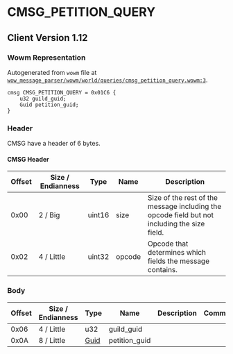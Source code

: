 # CMSG_PETITION_QUERY

## Client Version 1.12

### Wowm Representation

Autogenerated from `wowm` file at [`wow_message_parser/wowm/world/queries/cmsg_petition_query.wowm:3`](https://github.com/gtker/wow_messages/tree/main/wow_message_parser/wowm/world/queries/cmsg_petition_query.wowm#L3).
```rust,ignore
cmsg CMSG_PETITION_QUERY = 0x01C6 {
    u32 guild_guid;
    Guid petition_guid;
}
```
### Header

CMSG have a header of 6 bytes.

#### CMSG Header

| Offset | Size / Endianness | Type   | Name   | Description |
| ------ | ----------------- | ------ | ------ | ----------- |
| 0x00   | 2 / Big           | uint16 | size   | Size of the rest of the message including the opcode field but not including the size field.|
| 0x02   | 4 / Little        | uint32 | opcode | Opcode that determines which fields the message contains.|

### Body

| Offset | Size / Endianness | Type | Name | Description | Comment |
| ------ | ----------------- | ---- | ---- | ----------- | ------- |
| 0x06 | 4 / Little | u32 | guild_guid |  |  |
| 0x0A | 8 / Little | [Guid](../spec/packed-guid.md) | petition_guid |  |  |


